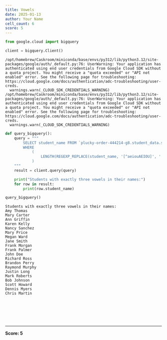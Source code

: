 ```yaml
---
title: Vowels
date: 2025-01-13
author: Your Name
cell_count: 6
score: 5
---
```


```python
from google.cloud import bigquery
```


```python
client = bigquery.Client()
```

    /opt/homebrew/Caskroom/miniconda/base/envs/py312/lib/python3.12/site-packages/google/auth/_default.py:76: UserWarning: Your application has authenticated using end user credentials from Google Cloud SDK without a quota project. You might receive a "quota exceeded" or "API not enabled" error. See the following page for troubleshooting: https://cloud.google.com/docs/authentication/adc-troubleshooting/user-creds. 
      warnings.warn(_CLOUD_SDK_CREDENTIALS_WARNING)
    /opt/homebrew/Caskroom/miniconda/base/envs/py312/lib/python3.12/site-packages/google/auth/_default.py:76: UserWarning: Your application has authenticated using end user credentials from Google Cloud SDK without a quota project. You might receive a "quota exceeded" or "API not enabled" error. See the following page for troubleshooting: https://cloud.google.com/docs/authentication/adc-troubleshooting/user-creds. 
      warnings.warn(_CLOUD_SDK_CREDENTIALS_WARNING)



```python
def query_bigquery():
    query = """
        SELECT student_name FROM `plucky-order-444214-g8.student_data.student_data_madhuri`
        WHERE 
            (
                LENGTH(REGEXP_REPLACE(student_name, '[^aeiouAEIOU]', '')) = 3
            )
    """
    result = client.query(query)

    print("Students with exactly three vowels in their names:")
    for row in result:
        print(row.student_name)

query_bigquery()
```

    Students with exactly three vowels in their names:
    Amy Thomas
    Mary Carter
    Ann Griffin
    Karen Kelly
    Nancy Sanchez
    Mary Price
    Megan Ward
    Jane Smith
    Frank Morgan
    Frank Palmer
    John Doe
    Richard Ross
    Brandon Perry
    Raymond Murphy
    Justin Long
    Mark Roberts
    Bob Johnson
    Scott Howard
    Dennis Myers
    Chris Martin



```python

```


```python





```


```python

```


---
**Score: 5**
